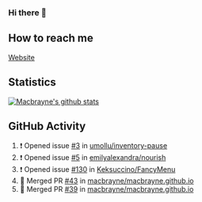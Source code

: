 ### Hi there 👋
## How to reach me
[Website](https://macbrayne.de)
<!--
Missing: Email
-->
## Statistics
[![Macbrayne's github stats](https://github-readme-stats.vercel.app/api?username=macbrayne&count_private=true&show_icons=true&hide=stars)](https://github.com/macbrayne/github-readme-stats)
## GitHub Activity
<!--START_SECTION:activity-->
1. ❗️ Opened issue [#3](https://github.com/umollu/inventory-pause/issues/3) in [umollu/inventory-pause](https://github.com/umollu/inventory-pause)
2. ❗️ Opened issue [#5](https://github.com/emilyalexandra/nourish/issues/5) in [emilyalexandra/nourish](https://github.com/emilyalexandra/nourish)
3. ❗️ Opened issue [#130](https://github.com/Keksuccino/FancyMenu/issues/130) in [Keksuccino/FancyMenu](https://github.com/Keksuccino/FancyMenu)
4. 🎉 Merged PR [#43](https://github.com/macbrayne/macbrayne.github.io/pull/43) in [macbrayne/macbrayne.github.io](https://github.com/macbrayne/macbrayne.github.io)
5. 🎉 Merged PR [#39](https://github.com/macbrayne/macbrayne.github.io/pull/39) in [macbrayne/macbrayne.github.io](https://github.com/macbrayne/macbrayne.github.io)
<!--END_SECTION:activity-->


<!--
**macbrayne/macbrayne** is a ✨ _special_ ✨ repository because its `README.md` (this file) appears on your GitHub profile.

Here are some ideas to get you started:

- 🔭 I’m currently working on ...
- 🌱 I’m currently learning ...
- 👯 I’m looking to collaborate on ...
- 🤔 I’m looking for help with ...
- 💬 Ask me about ...
- 📫 How to reach me: ...
- 😄 Pronouns: ...
- ⚡ Fun fact: ...
-->

